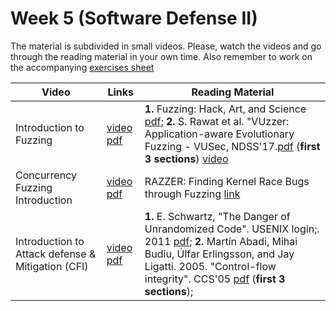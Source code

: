 # Week 5  (Software Defense II)

The material is subdivided in small videos.
Please, watch the videos and go through the reading material in your own time.
Also remember to work on the accompanying [exercises sheet](../exercises/EXERCISE5.md)

| Video                   | Links                     |        Reading Material                                                                                                                                                                                      |
|-------------------------|---------------------------|----------------------------------------------------------------------------------|
| Introduction to Fuzzing                 | [video](https://web.microsoftstream.com/video/c7d0cd83-3f9d-4b18-b9f9-448c654326d6) [pdf](../slides/week5/Intro-fuzzzing.pdf) | **1.** Fuzzing: Hack, Art, and Science [pdf](https://patricegodefroid.github.io/public_psfiles/Fuzzing-101-CACM2020.pdf); **2.** S. Rawat et al. "VUzzer: Application-aware Evolutionary Fuzzing - VUSec, NDSS'17.[pdf](https://download.vusec.net/papers/vuzzer_ndss17.pdf) (**first 3 sections**) [video](https://www.youtube.com/watch?v=lfOGLUqpnvU&t=40s&ab_channel=NDSSSymposium) |
| Concurrency Fuzzing Introduction | [video](https://web.microsoftstream.com/video/ae4b1d76-4a06-4668-9561-4d556a483323) [pdf](../slides/week5/Intro-concurrency-fuzz.pdf)| RAZZER: Finding Kernel Race Bugs through Fuzzing [link](https://lifeasageek.github.io/papers/jeong-razzer.pdf)|
| Introduction to Attack defense & Mitigation (CFI) | [video](https://web.microsoftstream.com/video/02e41986-eab9-4a00-8bc8-c9a5502e93e8) [pdf](../slides/week5/intro-defence-mitigation.pdf) | **1.** E. Schwartz, "The Danger of Unrandomized Code". USENIX login;. 2011 [pdf](https://www.usenix.org/system/files/login/articles/105516-Schwartz.pdf); **2.** Martín Abadi, Mihai Budiu, Úlfar Erlingsson, and Jay Ligatti. 2005. "Control-flow integrity". CCS'05 [pdf](http://www.cs.columbia.edu/~suman/secure_sw_devel/p340-abadi.pdf) (**first 3 sections**);                                                                                                                                                                                       |
